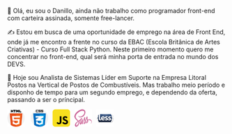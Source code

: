 👋 Olá, eu sou o Danillo, ainda não trabalho como programador front-end com carteira assinada, somente free-lancer. 

✍ Estou em busca de uma oportunidade de emprego na área de Front End, onde já me encontro a frente no curso da EBAC (Escola Britânica de Artes Criativas) - Curso Full Stack Python.
Neste primeiro momento quero me concentrar no front-end, qual será minha porta de entrada no mundo dos DEVS.

🌱 Hoje sou Analista de Sistemas Líder em Suporte na Empresa Litoral Postos na Vertical de Postos de Combustíveis.
Mas trabalho meio período e disponho de tempo para um segundo emprego, e dependendo da oferta, passando a ser o príncipal.

<img src='./html5.png' style='width:40px; height:40px; padding-right:10px'> <img src='./css.png' style='width:40px; height:40px; padding-right:10px'><img src='./js.png' style='width:40px; height:40px;  padding-right:10px'><img src='./sass.png' style='width:40px; height:40px;  padding-right:10px'><img src='./less.png' style='width:40px; height:40px;'>
